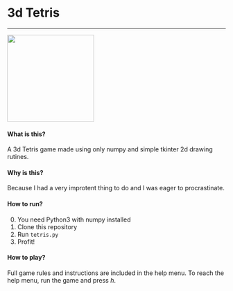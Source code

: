 
# 3d Tetris
---
<img src="tetris.gif" width=200px>

#### What is this?
A 3d Tetris game made using only numpy and simple tkinter 2d drawing rutines.

#### Why is this?
Because I had a very improtent thing to do and I was eager to procrastinate.

#### How to run?
0. You need Python3 with numpy installed
1. Clone this repository
2. Run `tetris.py`
3. Profit!

#### How to play?
Full game rules and instructions are included in the help menu.
To reach the help menu, run the game and press *h*.
